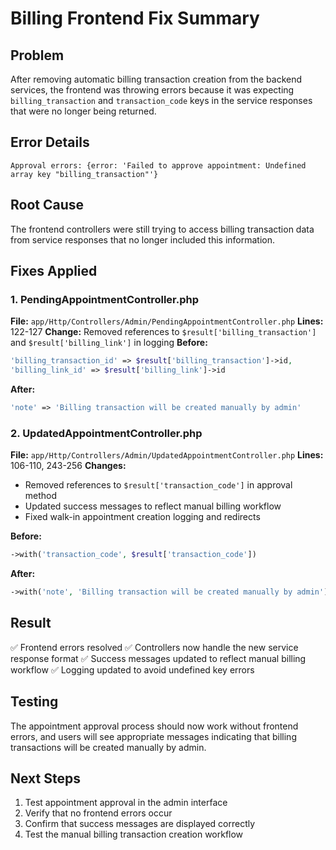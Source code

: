 # Billing Frontend Fix Summary

## Problem
After removing automatic billing transaction creation from the backend services, the frontend was throwing errors because it was expecting `billing_transaction` and `transaction_code` keys in the service responses that were no longer being returned.

## Error Details
```
Approval errors: {error: 'Failed to approve appointment: Undefined array key "billing_transaction"'}
```

## Root Cause
The frontend controllers were still trying to access billing transaction data from service responses that no longer included this information.

## Fixes Applied

### 1. PendingAppointmentController.php
**File:** `app/Http/Controllers/Admin/PendingAppointmentController.php`
**Lines:** 122-127
**Change:** Removed references to `$result['billing_transaction']` and `$result['billing_link']` in logging
**Before:**
```php
'billing_transaction_id' => $result['billing_transaction']->id,
'billing_link_id' => $result['billing_link']->id
```
**After:**
```php
'note' => 'Billing transaction will be created manually by admin'
```

### 2. UpdatedAppointmentController.php
**File:** `app/Http/Controllers/Admin/UpdatedAppointmentController.php`
**Lines:** 106-110, 243-256
**Changes:** 
- Removed references to `$result['transaction_code']` in approval method
- Updated success messages to reflect manual billing workflow
- Fixed walk-in appointment creation logging and redirects

**Before:**
```php
->with('transaction_code', $result['transaction_code'])
```
**After:**
```php
->with('note', 'Billing transaction will be created manually by admin')
```

## Result
✅ Frontend errors resolved
✅ Controllers now handle the new service response format
✅ Success messages updated to reflect manual billing workflow
✅ Logging updated to avoid undefined key errors

## Testing
The appointment approval process should now work without frontend errors, and users will see appropriate messages indicating that billing transactions will be created manually by admin.

## Next Steps
1. Test appointment approval in the admin interface
2. Verify that no frontend errors occur
3. Confirm that success messages are displayed correctly
4. Test the manual billing transaction creation workflow
